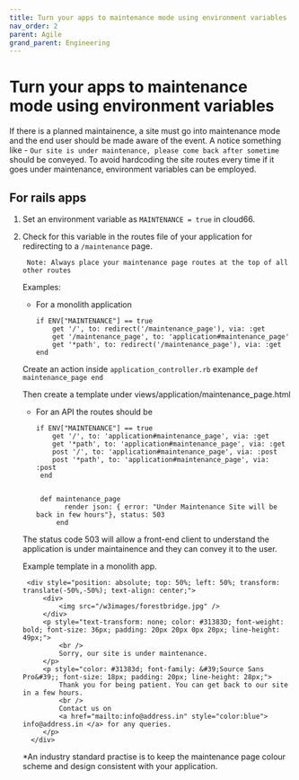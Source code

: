 ```yaml
---
title: Turn your apps to maintenance mode using environment variables
nav_order: 2
parent: Agile
grand_parent: Engineering
---
```


# Turn your apps to maintenance mode using environment variables

If there is a planned maintainence, a site must go into maintenance mode and the end user should be made aware of the event. 
A notice something like - `Our site is under maintenance, please come back after sometime` should be conveyed. To avoid hardcoding the site routes every time if it goes under maintenance, environment variables can be employed.

##	For rails apps

1. Set an environment variable as `MAINTENANCE = true` in cloud66.
2. Check for this variable in the routes file of your application for redirecting to a `/maintenance` page.
		
		Note: Always place your maintenance page routes at the top of all other routes

	Examples:
	- For a monolith application
		```
		if ENV["MAINTENANCE"] == true
			get '/', to: redirect('/maintenance_page'), via: :get
			get '/maintenance_page', to: 'application#maintenance_page'
			get '*path', to: redirect('/maintenance_page'), via: :get
		end
		```

	Create an action inside `application_controller.rb` example
		```
		def maintenance_page
		end
		```

	Then create a template under views/application/maintenance_page.html
	
	- For an API the routes should be
		
		```
		if ENV["MAINTENANCE"] == true
			get '/', to: 'application#maintenance_page', via: :get
			get '*path', to: 'application#maintenance_page', via: :get
			post '/', to: 'application#maintenance_page', via: :post
			post '*path', to: 'application#maintenance_page', via: :post
		 end
		 
		 
		 def maintenance_page
		       render json: { error: "Under Maintenance Site will be back in few hours"}, status: 503
	         end
		 ```
	 The status code 503 will allow a front-end client to understand the application is under maintainence and they can convey it to the user. 
	         
	Example template in a monolith app. 

		<div style="position: absolute; top: 50%; left: 50%; transform: translate(-50%,-50%); text-align: center;">
			<div>
				<img src="/w3images/forestbridge.jpg" />
			</div>
			<p style="text-transform: none; color: #31383D; font-weight: bold; font-size: 36px; padding: 20px 20px 0px 20px; line-height: 49px;">
				<br />
				Sorry, our site is under maintenance.
			</p>
			<p style="color: #31383d; font-family: &#39;Source Sans Pro&#39;; font-size: 18px; padding: 20px; line-height: 28px;">
				Thank you for being patient. You can get back to our site in a few hours.
				<br />
				Contact us on
				<a href="mailto:info@address.in" style="color:blue"> info@address.in </a> for any queries.
			</p>
		 </div>
	
	*An industry standard practise is to keep the maintenance page colour scheme and design consistent with your application. 
